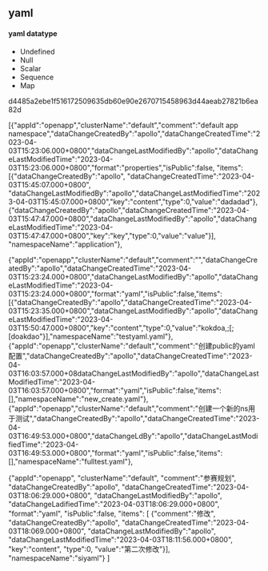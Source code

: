 ## yaml

#### yaml datatype
- Undefined
- Null
- Scalar
- Sequence
- Map


d4485a2ebe1f516172509635db60e90e2670715458963d44aeab27821b6ea82d

 [{"appId":"openapp","clusterName":"default","comment":"default app namespace","dataChangeCreatedBy":"apollo","dataChangeCreatedTime":"2023-04-03T15:23:06.000+0800","dataChangeLastModifiedBy":"apollo","dataChangeLastModifiedTime":"2023-04-03T15:23:06.000+0800","format":"properties","isPublic":false,
   "items":
   [{"dataChangeCreatedBy":"apollo",
   "dataChangeCreatedTime":"2023-04-03T15:45:07.000+0800",
   "dataChangeLastModifiedBy":"apollo","dataChangeLastModifiedTime":"2023-04-03T15:45:07.000+0800","key":"content","type":0,"value":"dadadad"},{"dataChangeCreatedBy":"apollo","dataChangeCreatedTime":"2023-04-03T15:47:47.000+0800","dataChangeLastModifiedBy":"apollo","dataChangeLastModifiedTime":"2023-04-03T15:47:47.000+0800","key":"key","type":0,"value":"value"}],
   "namespaceName":"application"},
   
{"appId":"openapp","clusterName":"default","comment":"","dataChangeCreatedBy":"apollo","dataChangeCreatedTime":"2023-04-03T15:23:24.000+0800","dataChangeLastModifiedBy":"apollo","dataChangeLastModifiedTime":"2023-04-03T15:23:24.000+0800","format":"yaml","isPublic":false,"items":[{"dataChangeCreatedBy":"apollo","dataChangeCreatedTime":"2023-04-03T15:23:35.000+0800","dataChangeLastModifiedBy":"apollo","dataChangeLastModifiedTime":"2023-04-03T15:50:47.000+0800","key":"content","type":0,"value":"kokdoa,;[;[doakdao"}],"namespaceName":"testyaml.yaml"},{"appId":"openapp","clusterName":"default","comment":"创建public的yaml配置","dataChangeCreatedBy":"apollo","dataChangeCreatedTime":"2023-04-03T16:03:57.000+08dataChangeLastModifiedBy":"apollo","dataChangeLastModifiedTime":"2023-04-03T16:03:57.000+0800","format":"yaml","isPublic":false,"items":[],"namespaceName":"new_create.yaml"},{"appId":"openapp","clusterName":"default","comment":"创建一个新的ns用于测试","dataChangeCreatedBy":"apollo","dataChangeCreatedTime":"2023-04-03T16:49:53.000+0800","dataChangeLdBy":"apollo","dataChangeLastModifiedTime":"2023-04-03T16:49:53.000+0800","format":"yaml","isPublic":false,"items":[],"namespaceName":"fulltest.yaml"},


 {"appId":"openapp",
 "clusterName":"default",
 "comment":"参赛规划",
 "dataChangeCreatedBy":"apollo",
 "dataChangeCreatedTime":"2023-04-03T18:06:29.000+0800",
 "dataChangeLastModifiedBy":"apollo",
 "dataChangeLadifiedTime":"2023-04-03T18:06:29.000+0800",
 "format":"yaml",
 "isPublic":false,
 "items":
 [
    {"comment":"修改",
    "dataChangeCreatedBy":"apollo",
    "dataChangeCreatedTime":"2023-04-03T18:069.000+0800",
    "dataChangeLastModifiedBy":"apollo",
    "dataChangeLastModifiedTime":"2023-04-03T18:11:56.000+0800",
    "key":"content",
    "type":0,
     "value":"第二次修改"}],
    "namespaceName":"siyaml"}
]
